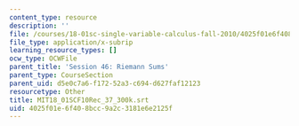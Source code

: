 ```yaml
---
content_type: resource
description: ''
file: /courses/18-01sc-single-variable-calculus-fall-2010/4025f01e6f408bcc9a2c3181e6e2125f_MIT18_01SCF10Rec_37_300k.srt
file_type: application/x-subrip
learning_resource_types: []
ocw_type: OCWFile
parent_title: 'Session 46: Riemann Sums'
parent_type: CourseSection
parent_uid: d5e0c7a6-f172-52a3-c694-d627faf12123
resourcetype: Other
title: MIT18_01SCF10Rec_37_300k.srt
uid: 4025f01e-6f40-8bcc-9a2c-3181e6e2125f
---
```

